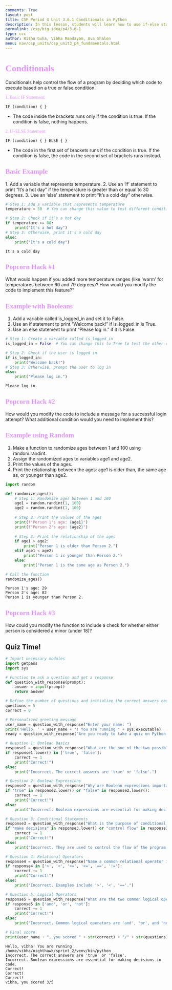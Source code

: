 ```yaml
---
comments: True
layout: post
title: CSP Period 4 Unit 3.6.1 Conditionals in Python
description: In this lesson, students will learn how to use if-else statements in Python to make decisions in their code. They will discover how to use if to check if something is true, else for what happens if it's not true, and elif for more choices. Students will also learn how to combine conditions using and, or, and not. By the end of the lesson, they will be able to write simple programs that make decisions based on different situations.
permalink: /csp/big-idea/p4/3-6-1
type: ccc
author: Risha Guha, Vibha Mandayam, Ava Shalon
menu: nav/csp_units/csp_unit3_p4_fundamentals.html
---
```


<h1><span style="font-family: Ariel; color:#e194ff">Conditionals</span></h1>

Conditionals help control the flow of a program by deciding which code to execute based on a true or false condition.

<h><span style="font-family: Ariel; color:#e194ff">1. Basic IF Statement:</span></h>
```plaintext
IF (condition) { }
```
- The code inside the brackets runs only if the condition is true. If the condition is false, nothing happens.

<h><span style="font-family: Ariel; color:#e194ff"> 2. IF-ELSE Statement:</span></h>
```plaintext
IF (condition) { } ELSE { }
```
- The code in the first set of brackets runs if the condition is true. If the condition is false, the code in the second set of brackets runs instead.

<h2><span style="font-family: Ariel; color:#e194ff">Basic Example</span></h2>
1. Add a variable that represents temperature.
2. Use an ‘if’ statement to print “It’s a hot day” if the temperature is greater than or equal to 30 degrees.
3. Use an ‘else’ statement to print “It’s a cold day” otherwise.


```python
# Step 1: Add a variable that represents temperature
temperature = 50  # You can change this value to test different conditions

# Step 2: Check if it’s a hot day
if temperature >= 80:
    print("It's a hot day")
# Step 3: Otherwise, print it's a cold day
else:
    print("It's a cold day")
```

    It's a cold day


<h2><span style="font-family: Ariel; color:#e194ff">Popcorn Hack #1</span></h2>
What would happen if you added more temperature ranges (like 'warm' for temperatures between 60 and 79 degrees)? How would you modify the code to implement this feature?"

<h2><span style="font-family: Ariel; color:#e194ff">Example with Booleans</span></h2>

1. Add a variable called is_logged_in and set it to False.
2. Use an if statement to print “Welcome back!” if is_logged_in is True.
3. Use an else statement to print “Please log in.” if it is False.


```python
# Step 1: Create a variable called is_logged_in
is_logged_in = False  # You can change this to True to test the other condition

# Step 2: Check if the user is logged in
if is_logged_in:
    print("Welcome back!")
# Step 3: Otherwise, prompt the user to log in
else:
    print("Please log in.")

```

    Please log in.


<h2><span style="font-family: Ariel; color:#e194ff">Popcorn Hack #2</span></h2>

How would you modify the code to include a message for a successful login attempt? What additional condition would you need to implement this?

<h2><span style="font-family: Ariel; color:#e194ff">Example using Random</span></h2>

1. Make a function to randomize ages between 1 and 100 using random.randint.
2. Assign the randomized ages to variables age1 and age2.
3. Print the values of the ages.
4. Print the relationship between the ages: age1 is older than, the same age as, or younger than age2.



```python
import random

def randomize_ages():
    # Step 1: Randomize ages between 1 and 100
    age1 = random.randint(1, 100)
    age2 = random.randint(1, 100)
    
    # Step 2: Print the values of the ages
    print(f"Person 1's age: {age1}")
    print(f"Person 2's age: {age2}")
    
    # Step 3: Print the relationship of the ages
    if age1 > age2:
        print("Person 1 is older than Person 2.")
    elif age1 < age2:
        print("Person 1 is younger than Person 2.")
    else:
        print("Person 1 is the same age as Person 2.")

# Call the function
randomize_ages()

```

    Person 1's age: 29
    Person 2's age: 82
    Person 1 is younger than Person 2.


<h2><span style="font-family: Ariel; color:#e194ff">Popcorn Hack #3</span></h2>
How could you modify the function to include a check for whether either person is considered a minor (under 18)? 

## Quiz Time!


```python
# Import necessary modules
import getpass
import sys

# Function to ask a question and get a response
def question_with_response(prompt):
    answer = input(prompt)
    return answer

# Define the number of questions and initialize the correct answers counter
questions = 5
correct = 0

# Personalized greeting message
user_name = question_with_response("Enter your name: ")
print('Hello, ' + user_name + "! You are running " + sys.executable)
ready = question_with_response("Are you ready to take a quiz on Python conditionals? (yes/no): ")

# Question 1: Boolean Basics
response1 = question_with_response("What are the one of the two possible values of a Boolean? (true/false): ")
if response1.lower() in ['true', 'false']:
    correct += 1
    print("Correct!")
else:
    print("Incorrect. The correct answers are 'true' or 'false'.")

# Question 2: Boolean Expressions
response2 = question_with_response("Why are Boolean expressions important in programming? ")
if "true" in response2.lower() or "false" in response2.lower():
    correct += 1
    print("Correct!")
else:
    print("Incorrect. Boolean expressions are essential for making decisions in code.")

# Question 3: Conditional Statements
response3 = question_with_response("What is the purpose of conditional statements in programming? ")
if "make decisions" in response3.lower() or "control flow" in response3.lower():
    correct += 1
    print("Correct!")
else:
    print("Incorrect. They are used to control the flow of the program.")

# Question 4: Relational Operators
response4 = question_with_response("Name a common relational operator in programming. ")
if response4 in ['>', '<', '>=', '<=', '==', '!=']:
    correct += 1
    print("Correct!")
else:
    print("Incorrect. Examples include '>', '<', '=='.")

# Question 5: Logical Operators
response5 = question_with_response("What are the two common logical operators? ")
if response5 in ['and', 'or', 'not']:
    correct += 1
    print("Correct!")
else:
    print("Incorrect. Common logical operators are 'and', 'or', and 'not'.")

# Final score
print(user_name + ", you scored " + str(correct) + "/" + str(questions))

```

    Hello, vibha! You are running /home/vibha/nighthawk/sprint_2/venv/bin/python
    Incorrect. The correct answers are 'true' or 'false'.
    Incorrect. Boolean expressions are essential for making decisions in code.
    Correct!
    Correct!
    Correct!
    vibha, you scored 3/5

